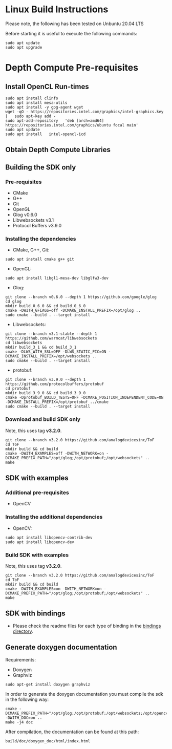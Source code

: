 # Linux Build Instructions

Please note, the following has been tested on Unbuntu 20.04 LTS

Before starting it is useful to execute the following commands:
```console
sudo apt update
sudo apt upgrade
```

# Depth Compute Pre-requisites



## Install OpenCL Run-times

```console
sudo apt install clinfo
sudo apt install mesa-utils
sudo apt install -y gpg-agent wget
wget -qO - https://repositories.intel.com/graphics/intel-graphics.key |   sudo apt-key add -
sudo apt-add-repository   'deb [arch=amd64] https://repositories.intel.com/graphics/ubuntu focal main'
sudo apt update
sudo apt install   intel-opencl-icd
```

## Obtain Depth Compute Libraries


## Building the SDK only

### Pre-requisites
* CMake
* G++
* Git
* OpenGL
* Glog v0.6.0
* Libwebsockets v3.1
* Protocol Buffers v3.9.0

### Installing the dependencies
* CMake, G++, Git:
```console
sudo apt install cmake g++ git
```

* OpenGL:
```console
sudo apt install libgl1-mesa-dev libglfw3-dev
```

* Glog:
```console
git clone --branch v0.6.0 --depth 1 https://github.com/google/glog
cd glog
mkdir build_0_6_0 && cd build_0_6_0
cmake -DWITH_GFLAGS=off -DCMAKE_INSTALL_PREFIX=/opt/glog ..
sudo cmake --build . --target install
```

* Libwebsockets:
```console
git clone --branch v3.1-stable --depth 1 https://github.com/warmcat/libwebsockets
cd libwebsockets
mkdir build_3_1 && cd build_3_1
cmake -DLWS_WITH_SSL=OFF -DLWS_STATIC_PIC=ON -DCMAKE_INSTALL_PREFIX=/opt/websockets ..
sudo cmake --build . --target install
```

* protobuf:
```console
git clone --branch v3.9.0 --depth 1 https://github.com/protocolbuffers/protobuf
cd protobuf
mkdir build_3_9_0 && cd build_3_9_0
cmake -Dprotobuf_BUILD_TESTS=OFF -DCMAKE_POSITION_INDEPENDENT_CODE=ON -DCMAKE_INSTALL_PREFIX=/opt/protobuf ../cmake
sudo cmake --build . --target install
```


### Download and build SDK only

Note, this uses tag **v3.2.0**.

```console
git clone --branch v3.2.0 https://github.com/analogdevicesinc/ToF
cd ToF
mkdir build && cd build
cmake -DWITH_EXAMPLES=off -DWITH_NETWORK=on -DCMAKE_PREFIX_PATH="/opt/glog;/opt/protobuf;/opt/websockets" ..
make
```

## SDK with examples

### Additional pre-requisites
* OpenCV

### Installing the additional dependencies
* OpenCV:
```console
sudo apt install libopencv-contrib-dev
sudo apt install libopencv-dev
```

### Build SDK with examples

Note, this uses tag **v3.2.0**.

```console
git clone --branch v3.2.0 https://github.com/analogdevicesinc/ToF
cd ToF
mkdir build && cd build
cmake -DWITH_EXAMPLES=on -DWITH_NETWORK=on -DCMAKE_PREFIX_PATH="/opt/glog;/opt/protobuf;/opt/websockets" ..
make
```

## SDK with bindings

- Please check the readme files for each type of binding in the [bindings directory](../../bindings).

## Generate doxygen documentation

Requirements:
* Doxygen
* Graphviz

```console
sudo apt-get install doxygen graphviz
```

In order to generate the doxygen documentation you must compile the sdk in the following way:
```console
cmake -DCMAKE_PREFIX_PATH="/opt/glog;/opt/protobuf;/opt/websockets;/opt/opencv" -DWITH_DOC=on ..
make -j4 doc
```
After compilation, the documentation can be found at this path:
```console
build/doc/doxygen_doc/html/index.html
```
